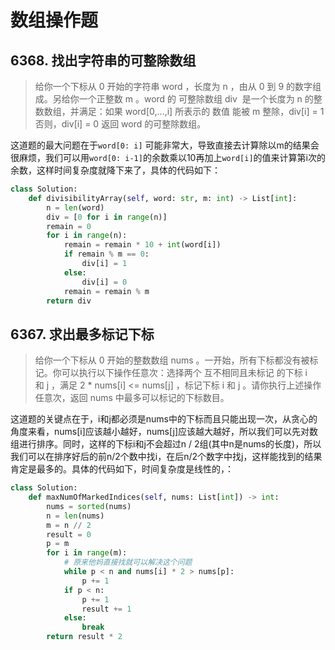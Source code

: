 # 数组操作题

## 6368. 找出字符串的可整除数组
> 给你一个下标从 0 开始的字符串 word ，长度为 n ，由从 0 到 9 的数字组成。另给你一个正整数 m 。word 的 可整除数组 div  是一个长度为 n 的整数数组，并满足：如果 word[0,...,i] 所表示的 数值 能被 m 整除，div[i] = 1否则，div[i] = 0 返回 word 的可整除数组。

这道题的最大问题在于`word[0: i]` 可能非常大，导致直接去计算除以m的结果会很麻烦，我们可以用`word[0: i-1]`的余数乘以10再加上`word[i]`的值来计算第i次的余数，这样时间复杂度就降下来了，具体的代码如下：

```python
class Solution:
    def divisibilityArray(self, word: str, m: int) -> List[int]:
        n = len(word)
        div = [0 for i in range(n)]
        remain = 0
        for i in range(n):
            remain = remain * 10 + int(word[i])
            if remain % m == 0:
                div[i] = 1
            else:
                div[i] = 0
            remain = remain % m
        return div
```


## 6367. 求出最多标记下标
> 给你一个下标从 0 开始的整数数组 nums 。一开始，所有下标都没有被标记。你可以执行以下操作任意次：选择两个 互不相同且未标记 的下标 i 和 j ，满足 2 * nums[i] <= nums[j] ，标记下标 i 和 j 。请你执行上述操作任意次，返回 nums 中最多可以标记的下标数目。

这道题的关键点在于，i和j都必须是nums中的下标而且只能出现一次，从贪心的角度来看，nums[i]应该越小越好，nums[j]应该越大越好，所以我们可以先对数组进行排序。同时，这样的下标i和j不会超过n / 2组(其中n是nums的长度)，所以我们可以在排序好后的前n/2个数中找i，在后n/2个数字中找j，这样能找到的结果肯定是最多的。具体的代码如下，时间复杂度是线性的，：


```python
class Solution:
    def maxNumOfMarkedIndices(self, nums: List[int]) -> int:
        nums = sorted(nums)
        n = len(nums)
        m = n // 2
        result = 0
        p = m
        for i in range(m):
            # 原来他妈直接找就可以解决这个问题
            while p < n and nums[i] * 2 > nums[p]:
                p += 1
            if p < n:
                p += 1
                result += 1
            else:
                break
        return result * 2
```